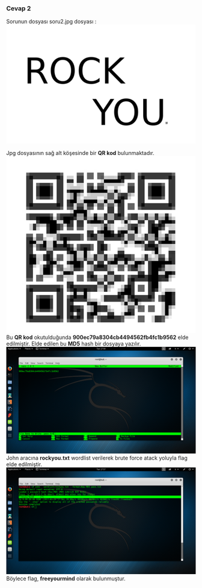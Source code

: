 ### Cevap 2 ###

Sorunun dosyası soru2.jpg dosyası :
<img src="soru2.jpg">

Jpg dosyasının sağ alt köşesinde bir **QR kod** bulunmaktadır.
<img src="/resimler/qr.png">
<br/>Bu **QR kod** okutulduğunda **900ec79a8304cb4494562fb4fc1b9562** elde edilmiştir. Elde edilen bu **MD5** hash bir dosyaya yazılır. 
<img src="/resimler/hash.png">
<br/>John aracına **rockyou.txt** wordlist verilerek brute force atack yoluyla flag elde edilmiştir.
<img src="/resimler/john.png">
<br/> Böylece flag, **freeyourmind** olarak bulunmuştur.
